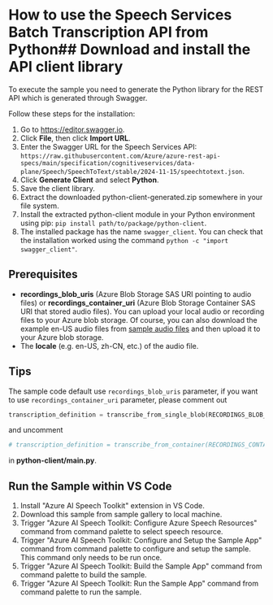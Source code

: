 # How to use the Speech Services Batch Transcription API from Python## Download and install the API client library

To execute the sample you need to generate the Python library for the REST API which is generated through Swagger.

Follow these steps for the installation:

1. Go to https://editor.swagger.io.
1. Click **File**, then click **Import URL**.
1. Enter the Swagger URL for the Speech Services API: `https://raw.githubusercontent.com/Azure/azure-rest-api-specs/main/specification/cognitiveservices/data-plane/Speech/SpeechToText/stable/2024-11-15/speechtotext.json`.
1. Click **Generate Client** and select **Python**.
1. Save the client library.
1. Extract the downloaded python-client-generated.zip somewhere in your file system.
1. Install the extracted python-client module in your Python environment using pip: `pip install path/to/package/python-client`.
1. The installed package has the name `swagger_client`. You can check that the installation worked using the command `python -c "import swagger_client"`.

## Prerequisites

- **recordings_blob_uris** (Azure Blob Storage SAS URI pointing to audio files) or **recordings_container_uri** (Azure Blob Storage Container SAS URI that stored audio files). You can upload your local audio or recording files to your Azure blob storage. Of course, you can also download the example en-US audio files from [sample audio files](https://github.com/Azure-Samples/cognitive-services-speech-sdk/tree/master/sampledata/audiofiles) and then upload it to your Azure blob storage.
- The **locale** (e.g. en-US, zh-CN, etc.) of the audio file.

## Tips

The sample code default use `recordings_blob_uris` parameter, if you want to use `recordings_container_uri` parameter, please comment out 
```python
transcription_definition = transcribe_from_single_blob(RECORDINGS_BLOB_URIS, properties)
```
and uncomment
```python
# transcription_definition = transcribe_from_container(RECORDINGS_CONTAINER_URI, properties)
```
in **python-client/main.py**.

## Run the Sample within VS Code
1. Install "Azure AI Speech Toolkit" extension in VS Code.
2. Download this sample from sample gallery to local machine.
3. Trigger "Azure AI Speech Toolkit: Configure Azure Speech Resources" command from command palette to select speech resource.
4. Trigger "Azure AI Speech Toolkit: Configure and Setup the Sample App" command from command palette to configure and setup the sample. This command only needs to be run once.
5. Trigger "Azure AI Speech Toolkit: Build the Sample App" command from command palette to build the sample.
6. Trigger "Azure AI Speech Toolkit: Run the Sample App" command from command palette to run the sample.
